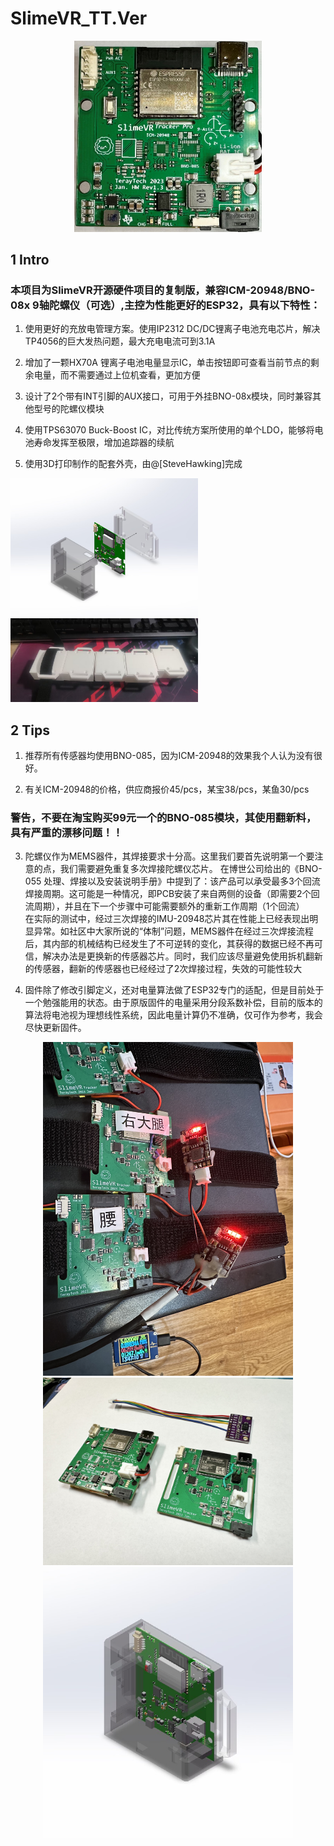 # SlimeVR_TT.Ver  
<div align=center><img src="https://github.com/TerayTech/SlimeVR_TT.Ver/blob/main/img/IMG_0465.jpg" width="300"></div>  
  
## 1 Intro  
  
### 本项目为SlimeVR开源硬件项目的复制版，兼容ICM-20948/BNO-08x 9轴陀螺仪（可选）,主控为性能更好的ESP32，具有以下特性：  
  
1. 使用更好的充放电管理方案。使用IP2312 DC/DC锂离子电池充电芯片，解决TP4056的巨大发热问题，最大充电电流可到3.1A  
  
2. 增加了一颗HX70A 锂离子电池电量显示IC，单击按钮即可查看当前节点的剩余电量，而不需要通过上位机查看，更加方便  
  
3. 设计了2个带有INT引脚的AUX接口，可用于外挂BNO-08x模块，同时兼容其他型号的陀螺仪模块  
  
4. 使用TPS63070 Buck-Boost IC，对比传统方案所使用的单个LDO，能够将电池寿命发挥至极限，增加追踪器的续航  
  
5. 使用3D打印制作的配套外壳，由@[SteveHawking]完成  
<div align=left><img src="https://github.com/TerayTech/SlimeVR_TT.Ver/blob/main/img/case1.png" width="300"></div>  
<div align=left><img src="https://github.com/TerayTech/SlimeVR_TT.Ver/blob/main/img/case3.jpg" width="300"></div>  
  
## 2 Tips 
1. 推荐所有传感器均使用BNO-085，因为ICM-20948的效果我个人认为没有很好。  
  
2. 有关ICM-20948的价格，供应商报价45/pcs，某宝38/pcs，某鱼30/pcs  
### 警告，不要在淘宝购买99元一个的BNO-085模块，其使用翻新料，具有严重的漂移问题！！  
  
3. 陀螺仪作为MEMS器件，其焊接要求十分高。这里我们要首先说明第一个要注意的点，我们需要避免重复多次焊接陀螺仪芯片。
在博世公司给出的《BNO-055 处理、焊接以及安装说明手册》中提到了：该产品可以承受最多3个回流焊接周期。这可能是一种情况，即PCB安装了来自两侧的设备（即需要2个回流周期），并且在下一个步骤中可能需要额外的重新工作周期（1个回流）  
在实际的测试中，经过三次焊接的IMU-20948芯片其在性能上已经表现出明显异常。如社区中大家所说的“体制”问题，MEMS器件在经过三次焊接流程后，其内部的机械结构已经发生了不可逆转的变化，其获得的数据已经不再可信，解决办法是更换新的传感器芯片。同时，我们应该尽量避免使用拆机翻新的传感器，翻新的传感器也已经经过了2次焊接过程，失效的可能性较大  
  
4. 固件除了修改引脚定义，还对电量算法做了ESP32专门的适配，但是目前处于一个勉强能用的状态。由于原版固件的电量采用分段系数补偿，目前的版本的算法将电池视为理想线性系统，因此电量计算仍不准确，仅可作为参考，我会尽快更新固件。  
  
<div align=center><img src="https://github.com/TerayTech/SlimeVR_TT.Ver/blob/main/img/demo.JPG" width="400"></div>  
<div align=center><img src="https://github.com/TerayTech/SlimeVR_TT.Ver/blob/main/img/IMG_0468.JPG" width="400"></div>  
<div align=center><img src="https://github.com/TerayTech/SlimeVR_TT.Ver/blob/main/img/case2.png" width="400"></div>  
  
